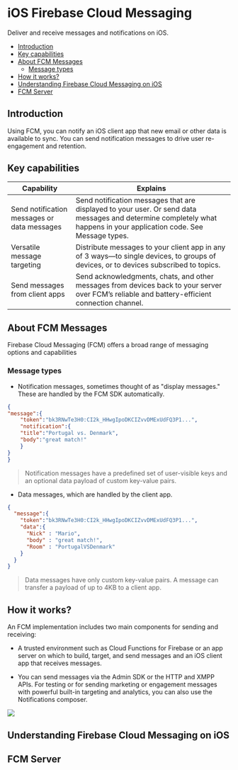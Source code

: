 # iOS Firebase Cloud Messaging

Deliver and receive messages and notifications on iOS.

<!-- TOC -->

- [Introduction](#introduction)
- [Key capabilities](#key-capabilities)
- [About FCM Messages](#about-fcm-messages)
  - [Message types](#message-types)
- [How it works?](#how-it-works)
- [Understanding Firebase Cloud Messaging on iOS](#understanding-firebase-cloud-messaging-on-ios)
- [FCM Server](#fcm-server)

<!-- /TOC -->

## Introduction

Using FCM, you can notify an iOS client app that new email or other data is available to sync. You can send notification messages to drive user re-engagement and retention.

## Key capabilities

| Capability    |     Explains  |
| ------------- |---------------|
| Send notification messages or data messages    | Send notification messages that are displayed to your user. Or send data messages and determine completely what happens in your application code. See Message types. |
| Versatile message targeting    | Distribute messages to your client app in any of 3 ways—to single devices, to groups of devices, or to devices subscribed to topics.      |
| Send messages from client apps | Send acknowledgments, chats, and other messages from devices back to your server over FCM’s reliable and battery-efficient connection channel. |

## About FCM Messages

Firebase Cloud Messaging (FCM) offers a broad range of messaging options and capabilities

### Message types

* Notification messages, sometimes thought of as "display messages." These are handled by the FCM SDK automatically.

```json
{
"message":{
    "token":"bk3RNwTe3H0:CI2k_HHwgIpoDKCIZvvDMExUdFQ3P1...",
    "notification":{
    "title":"Portugal vs. Denmark",
    "body":"great match!"
    }
}
}
```

> Notification messages have a predefined set of user-visible keys and an optional data payload of custom key-value pairs.

* Data messages, which are handled by the client app.

```json
{
  "message":{
    "token":"bk3RNwTe3H0:CI2k_HHwgIpoDKCIZvvDMExUdFQ3P1...",
    "data":{
      "Nick" : "Mario",
      "body" : "great match!",
      "Room" : "PortugalVSDenmark"
    }
  }
}
```

> Data messages have only custom key-value pairs. A message can transfer a payload of up to 4KB to a client app.

## How it works?

An FCM implementation includes two main components for sending and receiving:

* A trusted environment such as Cloud Functions for Firebase or an app server on which to build, target, and send messages and an iOS client app that receives messages.

* You can send messages via the Admin SDK or the HTTP and XMPP APIs. For testing or for sending marketing or engagement messages with powerful built-in targeting and analytics, you can also use the Notifications composer.

![](https://firebase.google.com/docs/cloud-messaging/images/messaging-overview.png)

## Understanding Firebase Cloud Messaging on iOS

## FCM Server